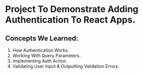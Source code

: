 # Project To Demonstrate Adding Authentication To React Apps.

## Concepts We Learned:
1. How Authentication Works.
2. Working With Query Parameters.
3. Implementing Auth Action.
4. Validating User Input & Outputting Validation Errors.

